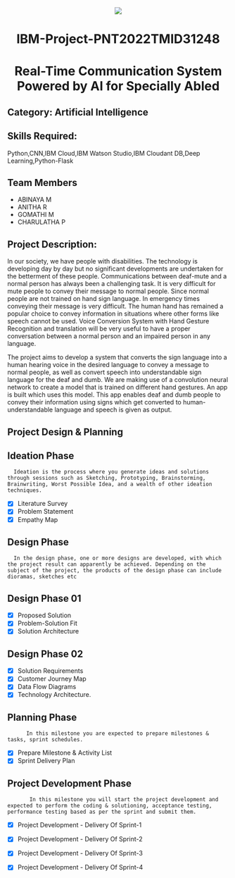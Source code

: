 <div align="center"><img src="https://user-images.githubusercontent.com/115576572/196229016-e13b9825-dc49-4dcc-b76f-ced72557d9f5.png">
 </br>                            

# IBM-Project-PNT2022TMID31248
# Real-Time Communication System Powered by AI for Specially Abled
</div>

## Category: Artificial Intelligence

## Skills Required:
Python,CNN,IBM Cloud,IBM Watson Studio,IBM Cloudant DB,Deep Learning,Python-Flask

## Team Members
- ABINAYA M
- ANITHA R   
- GOMATHI M
- CHARULATHA P


## Project Description:

In our society, we have people with disabilities. The technology is developing day by day but no significant developments are undertaken for the betterment of these people. Communications between deaf-mute and a normal person has always been a challenging task. It is very difficult for mute people to convey their message to normal people. Since normal people are not trained on hand sign language. In emergency times conveying their message is very difficult. The human hand has remained a popular choice to convey information in situations where other forms like speech cannot be used. Voice Conversion System with Hand Gesture Recognition and translation will be very useful to have a proper conversation between a normal person and an impaired person in any language.

The project aims to develop a system that converts the sign language into a human hearing voice in the desired language to convey a message to normal people, as well as convert speech into understandable sign language for the deaf and dumb. We are making use of a convolution neural network to create a model that is trained on different hand gestures. An app is built which uses this model. This app enables deaf and dumb people to convey their information using signs which get converted to human-understandable language and speech is given as output.
## Project Design & Planning
## Ideation Phase

      Ideation is the process where you generate ideas and solutions through sessions such as Sketching, Prototyping, Brainstorming, Brainwriting, Worst Possible Idea, and a wealth of other ideation techniques.
      
- [x] Literature Survey
- [x] Problem Statement
- [x] Empathy Map

## Design Phase 
      In the design phase, one or more designs are developed, with which the project result can apparently be achieved. Depending on the subject of the project, the products of the design phase can include dioramas, sketches etc

## Design Phase 01 
- [x] Proposed Solution
- [x] Problem-Solution Fit
- [x] Solution Architecture

## Design Phase 02 
- [x] Solution Requirements
- [x] Customer Journey Map
- [x] Data Flow Diagrams
- [x] Technology Architecture.
## Planning Phase 
          In this milestone you are expected to prepare milestones & tasks, sprint schedules.
- [x] Prepare Milestone & Activity List
- [x] Sprint Delivery Plan
## Project Development Phase 
           In this milestone you will start the project development and expected to perform the coding & solutioning, acceptance testing, performance testing based as per the sprint and submit them.
- [x] Project Development - Delivery Of Sprint-1
- [x] Project Development - Delivery Of Sprint-2
- [x] Project Development - Delivery Of Sprint-3
- [x] Project Development - Delivery Of Sprint-4
           



